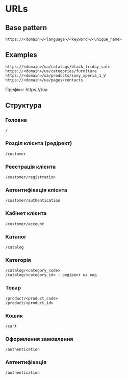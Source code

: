 # URLs

## Base pattern

```
https://<domain>/<language>/<keyword>/<unique_name>
```

## Examples

```
https://<domain>/ua/catalogs/black_friday_sale
https://<domain>/ua/categories/furniture
https://<domain>/ua/products/sony_xperia_1_V
https://<domain>/ua/pages/contacts
```

Префікс: https://<domain>/ua

## Структура

### Головна
```
/
```
### Розділ клієнта (редірект)
```
/customer
```
### Реєстрація клієнта
```
/customer/registration
```
### Автентифікація клієнта
```
/customer/authentication
```
### Кабінет клієнта
```
/customer/account
```
### Каталог
```
/catalog
```
### Категорія
```
/catalog/<category_code>
/catalog/<category_id> - редірект на код
```
### Товар
```
/product/<product_code>
/product/<product_id>
```
### Кошик
```
/cart
```
### Оформлення замовлення
```
/authentication
```
### Автентифікація
```
/authentication
```